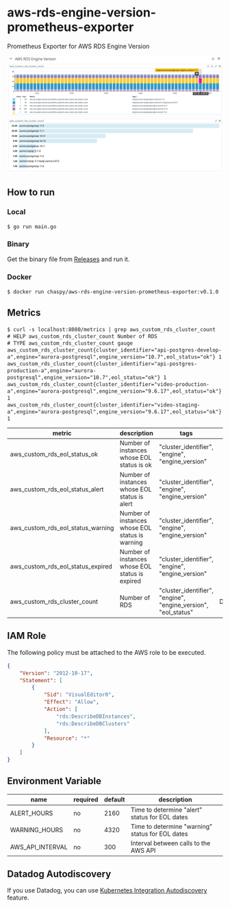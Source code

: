 # aws-rds-engine-version-prometheus-exporter
Prometheus Exporter for AWS RDS Engine Version

![image.png](image.png)

## How to run

### Local

```
$ go run main.go
```

### Binary

Get the binary file from [Releases](https://github.com/chaspy/aws-rds-engine-version-prometheus-exporter/releases) and run it.

### Docker

```
$ docker run chaspy/aws-rds-engine-version-prometheus-exporter:v0.1.0
```

## Metrics

```
$ curl -s localhost:8080/metrics | grep aws_custom_rds_cluster_count
# HELP aws_custom_rds_cluster_count Number of RDS
# TYPE aws_custom_rds_cluster_count gauge
aws_custom_rds_cluster_count{cluster_identifier="api-postgres-develop-a",engine="aurora-postgresql",engine_version="10.7",eol_status="ok"} 1
aws_custom_rds_cluster_count{cluster_identifier="api-postgres-production-a",engine="aurora-postgresql",engine_version="10.7",eol_status="ok"} 1
aws_custom_rds_cluster_count{cluster_identifier="video-production-a",engine="aurora-postgresql",engine_version="9.6.17",eol_status="ok"} 1
aws_custom_rds_cluster_count{cluster_identifier="video-staging-a",engine="aurora-postgresql",engine_version="9.6.17",eol_status="ok"} 1
```

|metric|description|tags|note|
|---------------------------------|-----------------------------------------------|--------------------------------------------------------------|----------|
|aws_custom_rds_eol_status_ok     |Number of instances whose EOL status is ok     |"cluster_identifier", "engine", "engine_version"              |          |
|aws_custom_rds_eol_status_alert  |Number of instances whose EOL status is alert  |"cluster_identifier", "engine", "engine_version"              |          |
|aws_custom_rds_eol_status_warning|Number of instances whose EOL status is warning|"cluster_identifier", "engine", "engine_version"              |          |
|aws_custom_rds_eol_status_expired|Number of instances whose EOL status is expired|"cluster_identifier", "engine", "engine_version"              |          |
|aws_custom_rds_cluster_count     |Number of RDS                                  |"cluster_identifier", "engine", "engine_version", "eol_status"|DEPRECATED|

## IAM Role

The following policy must be attached to the AWS role to be executed.

```json
{
    "Version": "2012-10-17",
    "Statement": [
        {
            "Sid": "VisualEditor0",
            "Effect": "Allow",
            "Action": [
                "rds:DescribeDBInstances",
                "rds:DescribeDBClusters"
            ],
            "Resource": "*"
        }
    ]
}
```

## Environment Variable

|name            |required|default|description                                       |
|----------------|--------|-------|--------------------------------------------------|
|ALERT_HOURS     |no      | 2160  | Time to determine "alert" status for EOL dates   |
|WARNING_HOURS   |no      | 4320  | Time to determine "warning" status for EOL dates |
|AWS_API_INTERVAL|no      | 300   | Interval between calls to the AWS API            |

## Datadog Autodiscovery

If you use Datadog, you can use [Kubernetes Integration Autodiscovery](https://docs.datadoghq.com/agent/kubernetes/integrations/?tab=kubernetes) feature.


